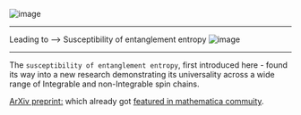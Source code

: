 ![image](https://github.com/prikarsartam/Masters-Thesis-Adiabatic-gauge-potential-and-signatures-of-quantum-criticality/assets/104849674/67f3613c-b685-4dde-934b-bbdc4268fecf)

------
Leading to --> Susceptibility of entanglement entropy
![image](https://github.com/user-attachments/assets/d435615f-872e-4cce-b6a7-cb9709c824ae)

------

The `susceptibility of entanglement entropy`, first introduced here - found its way into a new research demonstrating its universality across a wide range of Integrable and non-Integrable spin chains. 

[ArXiv preprint:](https://arxiv.org/abs/2412.02236) which already got [featured in mathematica commuity](https://community.wolfram.com/groups/-/m/t/3342258).





